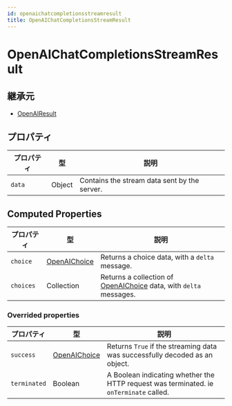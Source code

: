 ```yaml
---
id: openaichatcompletionsstreamresult
title: OpenAIChatCompletionsStreamResult
---
```


# OpenAIChatCompletionsStreamResult

## 継承元

- [OpenAIResult](OpenAIResult.md)

## プロパティ

| プロパティ  | 型      | 説明                                                           |
| ------ | ------ | ------------------------------------------------------------ |
| `data` | Object | Contains the stream data sent by the server. |

## Computed Properties

| プロパティ     | 型                               | 説明                                                                                                   |
| --------- | ------------------------------- | ---------------------------------------------------------------------------------------------------- |
| `choice`  | [OpenAIChoice](OpenAIChoice.md) | Returns a choice data, with a `delta` message.                                       |
| `choices` | Collection                      | Returns a collection of [OpenAIChoice](OpenAIChoice.md) data, with `delta` messages. |

### Overrided properties

| プロパティ        | 型                               | 説明                                                                                                                     |
| ------------ | ------------------------------- | ---------------------------------------------------------------------------------------------------------------------- |
| `success`    | [OpenAIChoice](OpenAIChoice.md) | Returns `True` if the streaming data was successfully decoded as an object.                            |
| `terminated` | Boolean                         | A Boolean indicating whether the HTTP request was terminated. ie `onTerminate` called. |
